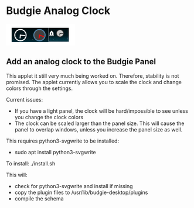 # Budgie Analog Clock

![Screenshot](images/clock.png?raw=true)

## Add an analog clock to the Budgie Panel

This applet it still very much being worked on.  Therefore, stability is not promised.
The applet currently allows you to scale the clock and change colors through the settings.

Current issues:
* If you have a light panel, the clock will be hard/impossible to see unless you change the clock colors
* The clock can be scaled larger than the panel size.  This will cause the panel to overlap windows, unless you increase the panel size as well.

This requires python3-svgwrite to be installed:
* sudo apt install python3-svgwrite

To install:
./install.sh

This will:
* check for python3-svgwrite and install if missing
* copy the plugin files to /usr/lib/budgie-desktop/plugins
* compile the schema
